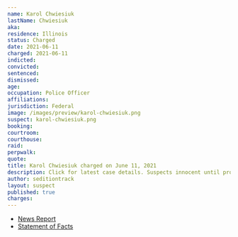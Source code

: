 ```yaml
---
name: Karol Chwiesiuk
lastName: Chwiesiuk
aka:
residence: Illinois
status: Charged
date: 2021-06-11
charged: 2021-06-11
indicted:
convicted: 
sentenced: 
dismissed: 
age:
occupation: Police Officer
affiliations:
jurisdiction: Federal
image: /images/preview/karol-chwiesiuk.png
suspect: karol-chwiesiuk.png
booking:
courtroom:
courthouse:
raid:
perpwalk:
quote:
title: Karol Chwiesiuk charged on June 11, 2021
description: Click for latest case details. Suspects innocent until proven guilty.
author: seditiontrack
layout: suspect
published: true
charges:
---
```

- [News Report](https://chicago.cbslocal.com/2021/06/11/cpd-officer-charged-capitol-riot/)
- [Statement of Facts](https://www.justice.gov/usao-dc/case-multi-defendant/file/1403441/download)

